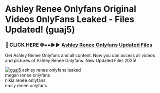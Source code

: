 # Ashley Renee Onlyfans Original Videos 0nlyFans Leaked - Files Updated! (guaj5)

<h3>🔴 CLICK HERE 🌐==►► <a href="https://tinyurl.com/ms9xzufz" rel="nofollow">Ashley Renee Onlyfans Updated Files</a></h3>

Get Ashley Renee Onlyfans and all content. Now you can access all videos and pictures of Ashley Renee Onlyfans. New Updated Files 2025!

[![guaj5](https://i.imgur.com/PQ7UWWw.gif)](https://tinyurl.com/ms9xzufz)
ashley renee onlyfans leaked<br>
megan renee onlyfans<br>
nikia renee onlyfans<br>
emily renee onlyfans